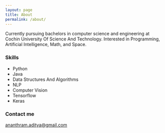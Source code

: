 ```yaml
---
layout: page
title: About
permalink: /about/
---
```


Currently pursuing bachelors in computer science and engineering at Cochin University Of Science And Technology. Interested in Programming, Artificial Intelligence, Math, and Space. 

### Skills
- Python
- Java
- Data Structures And Algorithms
- NLP
- Computer Vision
- Tensorflow
- Keras

### Contact me

[ananthram.aditya@gmail.com](mailto:ananthram.aditya@gmail.com)

